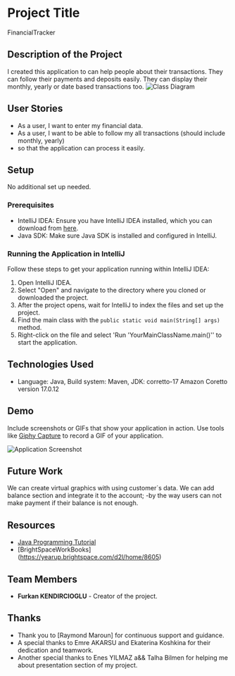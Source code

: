 # Project Title
FinancialTracker

## Description of the Project

I created this application to can help people about their transactions.
They can follow their payments and deposits easily.
They can display their monthly, yearly or date based transactions too.
![Class Diagram](path/to/your/class_diagram.png)

## User Stories

- As a user, I want to enter my financial data.
- As a user, I want to be able to follow my all transactions (should include monthly, yearly)
- so that the application can process it easily.

## Setup
No additional set up needed.

### Prerequisites

- IntelliJ IDEA: Ensure you have IntelliJ IDEA installed, which you can download from [here](https://www.jetbrains.com/idea/download/).
- Java SDK: Make sure Java SDK is installed and configured in IntelliJ.

### Running the Application in IntelliJ

Follow these steps to get your application running within IntelliJ IDEA:

1. Open IntelliJ IDEA.
2. Select "Open" and navigate to the directory where you cloned or downloaded the project.
3. After the project opens, wait for IntelliJ to index the files and set up the project.
4. Find the main class with the `public static void main(String[] args)` method.
5. Right-click on the file and select 'Run 'YourMainClassName.main()'' to start the application.

## Technologies Used

- Language: Java, Build system: Maven, JDK: corretto-17 Amazon Coretto version 17.0.12

## Demo

Include screenshots or GIFs that show your application in action. Use tools like [Giphy Capture](https://giphy.com/apps/giphycapture) to record a GIF of your application.

![Application Screenshot](![Untitled.png](imgs%2FUntitled.png))

## Future Work
We can create virtual graphics with using customer`s data.
We can add balance section and integrate it to the account;
-by the way users can not make payment if their balance is not enough.

## Resources

- [Java Programming Tutorial](https://www.w3schools.com/java/default.asp)
- [BrightSpaceWorkBooks] (https://yearup.brightspace.com/d2l/home/8605)

## Team Members

- **Furkan KENDIRCIOGLU** - Creator of the project.

## Thanks

- Thank you to [Raymond Maroun] for continuous support and guidance.
- A special thanks to Emre AKARSU and Ekaterina Koshkina for their dedication and teamwork.
- Another special thanks to Enes YILMAZ a&& Talha Bilmen for helping me about presentation section of my project. 